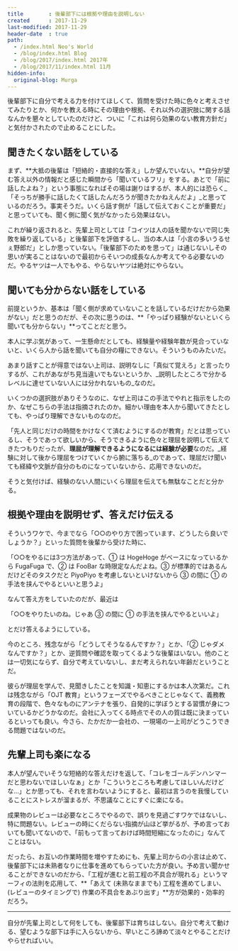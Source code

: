 ```yaml
---
title        : 後輩部下には根拠や理由を説明しない
created      : 2017-11-29
last-modified: 2017-11-29
header-date  : true
path:
  - /index.html Neo's World
  - /blog/index.html Blog
  - /blog/2017/index.html 2017年
  - /blog/2017/11/index.html 11月
hidden-info:
  original-blog: Murga
---
```


後輩部下に自分で考える力を付けてほしくて、質問を受けた時に色々と考えさせてみたりとか、何かを教える時にその理由や根拠、それ以外の選択肢に関する話なんかを懇々としていたのだけど、ついに「これは何ら効果のない教育方針だ」と気付かされたので止めることにした。

## 聞きたくない話をしている

まず、**大抵の後輩は「短絡的・直接的な答え」しか望んでいない。**自分が望む答え以外の情報だと感じた瞬間から「聞いているフリ」をする。あとで「前に話したよね？」という事態になればその場は謝りはするが、本人的には恐らく_「そっちが勝手に話したくて話したんだろうが聞きたかねえんだよ」_と思っているのだろう。事実そうだ。いくら話す側が「話して伝えておくことが重要だ」と思っていても、聞く側に聞く気がなかったら効果はない。

これが繰り返されると、先輩上司としては「コイツは人の話を聞かないで同じ失敗を繰り返している」と後輩部下を評価するし、当の本人は「小言の多いうるせぇ野郎だ」としか思っていない。「後輩部下のためを思って」は通じないしその思いが実ることはないので最初からそいつの成長なんか考えてやる必要ないのだ。やるヤツは一人でもやる、やらないヤツは絶対にやらない。

## 聞いても分からない話をしている

前提というか、基本は「聞く側が求めていないことを話しているだけだから効果がない」だと思うのだが、その次に思うのは、**「やっぱり経験がないといくら聞いても分からない」**ってことだと思う。

本人に学ぶ気があって、一生懸命だとしても、経験量や経験年数が見合っていないと、いくら人から話を聞いても自分の糧にできない。そういうものみたいだ。

あまり話すことが得意ではない上司は、説明なしに「真似て覚えろ」と言ったりするが、これがあながち見当違いでもないというか、_説明したところで分かるレベルに達せていない人には分かれないもの_なのだ。

いくつかの選択肢がありそうなのに、なぜ上司はこの手法でやれと指示をしたのか、なぜこちらの手法は指摘されたのか。細かい理由を本人から聞いてきたとしても、やっぱり理解できないものなのだ。

「先人と同じだけの時間をかけなくて済むようにするのが教育」だとは思っているし、そうであって欲しいから、そうできるように色々と理屈を説明して伝えてきたつもりだったが、**理屈が理解できるようになるには経験が必要**なのだ。_経験に対して後から理屈をつけていくから腑に落ちる_のであって、理屈だけ聞いても経緯や文脈が自分のものになっていないから、応用できないのだ。

そうと気付けば、経験のない人間にいくら理屈を伝えても無駄なことだと分かる。

## 根拠や理由を説明せず、答えだけ伝える

そういうワケで、今までなら「○○のやり方で困っています、どうしたら良いでしょうか？」といった質問を後輩から受けた時に、

「○○をやるには3つ方法があって、① は HogeHoge がベースになっているから FugaFuga で、② は FooBar な時限定なんだよね。③ が標準的ではあるんだけどそのタスクだと PiyoPiyo を考慮しないといけないから ③ の間に ① の手法を挟んでやるといいと思うよ」

なんて答え方をしていたのだが、最近は

「○○をやりたいのね。じゃあ ③ の間に ① の手法を挟んでやるといいよ」

とだけ答えるようにしている。

今のところ、残念ながら「どうしてそうなるんですか？」とか、「② じゃダメなんですか？」とか、逆質問や確認を取ってくるような後輩はいない。他のことは一切気にならず、自分で考えていないし、まだ考えられない年齢だということだ。

彼らが理屈を学んで、見聞きしたことを知識・知恵にするかは本人次第だ。これは残念ながら「OJT 教育」というフェーズでやるべきことじゃなくて、義務教育の段階で、色々なものにアンテナを張り、自発的に学ぼうとする習慣が身についているかどうかなのだ。会社に入ってくる時点でその人の質は既に決まっているといっても良い。今さら、たかだか一会社の、一現場の一上司がどうこうできる問題ではないのだ。

## 先輩上司も楽になる

本人が望んでいそうな短絡的な答えだけを返して、「コレをゴールデンハンマーだと思わないでほしいなぁ」とか「こういうところも考慮してほしいんだけどな…」とか思っても、それを言わないようにすると、最初は言うのを我慢していることにストレスが溜まるが、不思議なことにすぐに楽になる。

成果物のレビューは必要なところでやるので、誤りを見過ごすワケではないし、特に問題ない。レビューの時にくだらない指摘が山ほど挙がるが、予め言っておいても聞いてないので、「前もって言っておけば時間短縮になったのに」なんてことはない。

だったら、お互いの作業時間を増やすためにも、先輩上司からの小言は止めて、後輩部下には未熟者なりに仕事を進めてもらっていた方が良い。予め言い聞かせることができないのだから、「工程が進むと前工程の不具合が現れる」というマーフィの法則を応用して、**「あえて (未熟なままでも) 工程を進めてしまい、(レビューのタイミングで) 作業の不具合をあぶり出す」**方が効果的・効率的だろう。

---

自分が先輩上司として何をしても、後輩部下は育ちはしない。自分で考えて動ける、望むような部下は手に入らないから、早いところ諦めて淡々とやることだけやらせればいい。
